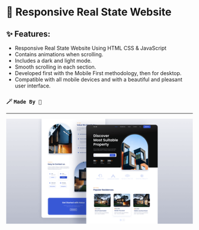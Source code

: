 # 🏡 Responsive Real State Website
## ✨ Features:

- Responsive Real State Website Using HTML CSS & JavaScript
- Contains animations when scrolling.
- Includes a dark and light mode.
- Smooth scrolling in each section.
- Developed first with the Mobile First methodology, then for desktop.
- Compatible with all mobile devices and with a beautiful and pleasant user interface.

### 🪄 `Made By 🤍`
---
![preview image](/preview.png)
